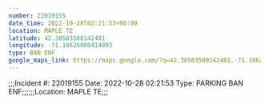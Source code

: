 ```yaml
---
number: 22019155
date_time: 2022-10-28T02:21:53+00:00
location: MAPLE TE
latitude: 42.38583500142481
longitude: -71.18626000414893
type: BAN ENF
google_maps_link: https://maps.google.com/?q=42.38583500142481,-71.18626000414893
---
```


;;;Incident #: 22019155  Date: 2022-10-28 02:21:53   Type: PARKING BAN ENF;;;;;;Location: MAPLE TE;;;
